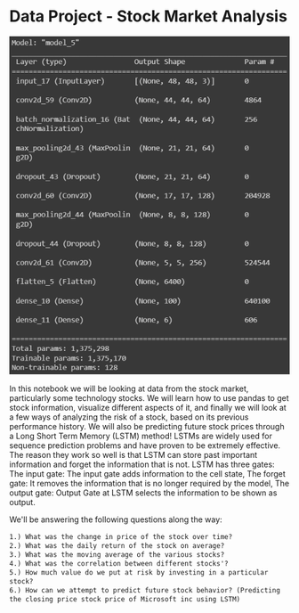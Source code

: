 # Data Project - Stock Market Analysis 

![sum](https://github.com/Nahush04/Real-time-emotion-detection/blob/main/images/model%20descrip.png)

In this notebook we will be looking at data from the stock market, particularly some technology stocks. We will learn how to use pandas to get stock information, visualize different aspects of it, and finally we will look at a few ways of analyzing the risk of a stock, based on its previous performance history. We will also be predicting future stock prices through a Long Short Term Memory (LSTM) method!
LSTMs are widely used for sequence prediction problems and have proven to be extremely effective. The reason they work so well is that LSTM can store past important information and forget the information that is not.
LSTM has three gates:
The input gate: The input gate adds information to the cell state,
The forget gate: It removes the information that is no longer required by the model,
The output gate: Output Gate at LSTM selects the information to be shown as output.

We'll be answering the following questions along the way:

    1.) What was the change in price of the stock over time?
    2.) What was the daily return of the stock on average?
    3.) What was the moving average of the various stocks?
    4.) What was the correlation between different stocks'?
    5.) How much value do we put at risk by investing in a particular stock?
    6.) How can we attempt to predict future stock behavior? (Predicting the closing price stock price of Microsoft inc using LSTM)
   
